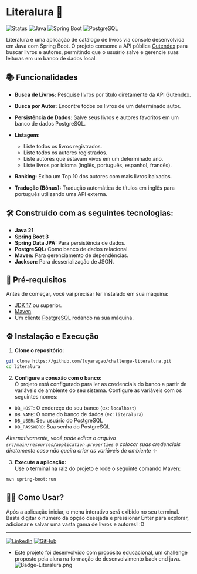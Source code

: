 # Literalura 📖

![Status](https://img.shields.io/badge/status-concluído-green.svg)
![Java](https://img.shields.io/badge/Java-21-orange?logo=java&logoColor=white)
![Spring Boot](https://img.shields.io/badge/Spring%20Boot-3.0-brightgreen?logo=springboot&logoColor=white)
![PostgreSQL](https://img.shields.io/badge/PostgreSQL-17-blue?logo=postgresql&logoColor=white)


Literalura é uma aplicação de catálogo de livros via console desenvolvida em Java com Spring Boot. O projeto consome a API pública [Gutendex](https://gutendex.com/) para buscar livros e autores, permitindo que o usuário salve e gerencie suas leituras em um banco de dados local.

## 📚 Funcionalidades

- **Busca de Livros:** Pesquise livros por título diretamente da API Gutendex.

- **Busca por Autor:** Encontre todos os livros de um determinado autor.

- **Persistência de Dados:** Salve seus livros e autores favoritos em um banco de dados PostgreSQL.

- **Listagem:**
    - Liste todos os livros registrados.
    - Liste todos os autores registrados.
    - Liste autores que estavam vivos em um determinado ano.
    - Liste livros por idioma (inglês, português, espanhol, francês).
- **Ranking:** Exiba um Top 10 dos autores com mais livros baixados.
- **Tradução (Bônus):** Tradução automática de títulos em inglês para português utilizando uma API externa.

## 🛠️ Construído com as seguintes tecnologias:

- **Java 21**
- **Spring Boot 3**
- **Spring Data JPA:** Para persistência de dados.
- **PostgreSQL:** Como banco de dados relacional.
- **Maven:** Para gerenciamento de dependências.
- **Jackson:** Para desserialização de JSON.

## 🔧 Pré-requisitos

Antes de começar, você vai precisar ter instalado em sua máquina:
- [JDK 17](https://www.oracle.com/java/technologies/javase/jdk17-archive-downloads.html) ou superior.
- [Maven](https://maven.apache.org/download.cgi).
- Um cliente [PostgreSQL](https://www.postgresql.org/download/) rodando na sua máquina.

## ⚙️ Instalação e Execução

1. **Clone o repositório:**

```bash
git clone https://github.com/luyaragao/challenge-literalura.git
cd literalura
```

2. **Configure a conexão com o banco:**  
   O projeto está configurado para ler as credenciais do banco a partir de variáveis de ambiente do seu sistema. Configure as variáveis com os seguintes nomes:

- `DB_HOST`: O endereço do seu banco (ex: `localhost`)
- `DB_NAME`: O nome do banco de dados (ex: `literalura`)
- `DB_USER`: Seu usuário do PostgreSQL
- `DB_PASSWORD`: Sua senha do PostgreSQL

*Alternativamente, você pode editar o arquivo `src/main/resources/application.properties` e colocar suas credenciais diretamente caso não queira criar as variáveis de ambiente ✨*

3. **Execute a aplicação:**  
   Use o terminal na raiz do projeto e rode o seguinte comando Maven:

```bash
mvn spring-boot:run
```

## 👩‍💻 Como Usar? 

Após a aplicação iniciar, o menu interativo será exibido no seu terminal. Basta digitar o número da opção desejada e pressionar Enter para explorar, adicionar e salvar uma vasta gama de livros e autores! :D

---

[![LinkedIn](https://img.shields.io/badge/LinkedIn-blue?logo=linkedin)](https://www.linkedin.com/in/luy-aragao/)
[![GitHub](https://img.shields.io/badge/GitHub-black?logo=github)](https://github.com/luyaragao)


- Este projeto foi desenvolvido com propósito educacional, um challenge proposto pela alura na formação de desenvolvimento back end java.
![Badge-Literalura.png](attachment:67d2260f-f2fa-431a-8f4c-60169d3fae54:Badge-Literalura.png)
